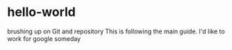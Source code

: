 # hello-world
brushing up on Git and repository
This is following the main guide.
I'd like to work for google someday
